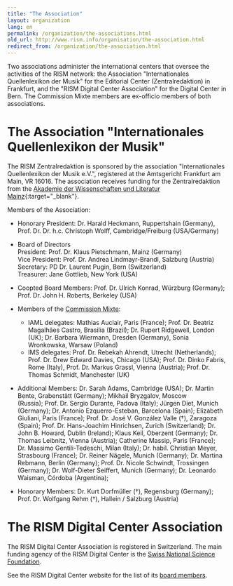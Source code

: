 ```yaml
---
title: "The Association"
layout: organization
lang: en
permalink: /organization/the-associations.html
old_url: http://www.rism.info/organisation/the-association.html
redirect_from: /organization/the-association.html
---
```


Two associations administer the international centers that oversee the activities of the RISM network: the Association "Internationales Quellenlexikon der Musik" for the Editorial Center (Zentralredaktion) in Frankfurt, and the "RISM Digital Center Association" for the Digital Center in Bern. The Commission Mixte members are ex-officio members of both associations.

# The Association "Internationales Quellenlexikon der Musik"

The RISM Zentralredaktion is sponsored by the association "Internationales Quellenlexikon der Musik e.V.", registered at the Amtsgericht Frankfurt am Main, VR 16016. The association receives funding for the Zentralredaktion from the [Akademie der Wissenschaften und Literatur Mainz](http://www.adwmainz.de/){:target="_blank"}.

Members of the Association:

* Honorary President: Dr. Harald Heckmann, Ruppertshain (Germany), Prof. Dr. Dr. h.c. Christoph Wolff, Cambridge/Freiburg (USA/Germany)
* Board of Directors\
President: Prof. Dr. Klaus Pietschmann, Mainz (Germany)\
Vice President: Prof. Dr. Andrea Lindmayr-Brandl, Salzburg (Austria)\
Secretary: PD Dr. Laurent Pugin, Bern (Switzerland)\
Treasurer: Jane Gottlieb, New York (USA)
* Coopted Board Members: Prof. Dr. Ulrich Konrad, Würzburg (Germany); Prof. Dr. John H. Roberts, Berkeley (USA)
* Members of the [Commission Mixte](/organization/international-partners.html):
  - IAML delegates: Mathias Auclair, Paris (France); Prof. Dr. Beatriz Magalhães Castro, Brasilia (Brazil); Dr. Rupert Ridgewell, London (UK); Dr. Barbara Wiermann, Dresden (Germany), Sonia Wronkowska, Warsaw (Poland)
  - IMS delegates: Prof. Dr. Rebekah Ahrendt, Utrecht (Netherlands); Prof. Dr. Drew Edward Davies, Chicago (USA); Prof. Dr. Dinko Fabris, Rome (Italy), Prof. Dr. Markus Grassl, Vienna (Austria); Prof. Dr. Thomas Schmidt, Manchester (UK)

* Additional Members: Dr. Sarah Adams, Cambridge (USA); Dr. Martin Bente, Grabenstätt (Germany); Mikhail Bryzgalov, Moscow (Russia); Prof. Dr. Sergio Durante, Padova (Italy); Jürgen Diet, Munich (Germany); Dr. Antonio Ezquerro-Esteban, Barcelona (Spain); Elizabeth Giuliani, Paris (France); Prof. Dr. José V. González Valle (†), Zaragoza (Spain); Prof. Dr. Hans-Joachim Hinrichsen, Zurich (Switzerland); Dr. John B. Howard, Dublin (Ireland); Klaus Keil, Oberzent (Germany); Dr. Thomas Leibnitz, Vienna (Austria); Catherine Massip, Paris (France); Dr. Massimo Gentili-Tedeschi, Milan (Italy); Dr. habil. Christian Meyer, Strasbourg (France); Dr. Reiner Nägele, Munich (Germany); Dr. Martina Rebmann, Berlin (Germany); Prof. Dr. Nicole Schwindt, Trossingen (Germany); Dr. Wolf-Dieter Seiffert, Munich (Germany); Dr. Leonardo Waisman, Córdoba (Argentina);
* Honorary Members: Dr. Kurt Dorfmüller (†), Regensburg (Germany); Prof. Dr. Wolfgang Rehm (†), Hallein / Salzburg (Austria)

# The RISM Digital Center Association

The RISM Digital Center Association is registered in Switzerland. The main funding agency of the RISM Digital Center is the [Swiss National Science Foundation](https://snf.ch).

See the RISM Digital Center website for the list of its [board members](https://rism.digital/organization/committee.html).

